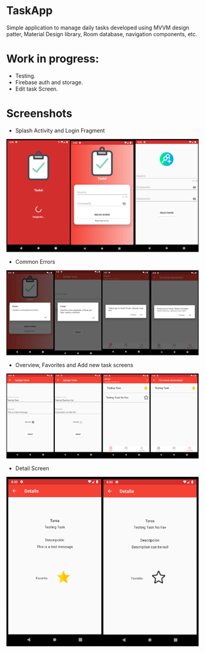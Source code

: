 # TaskApp
 Simple application to manage daily tasks developed using MVVM design patter,
  Material Design library, Room database, navigation components, etc.
  
  # Work in progress:
  - Testing.
  - Firebase auth and storage.
  - Edit task Screen.
  
  # Screenshots
  - Splash Activity and Login Fragment
  
  ![Splash Activity and Login](https://github.com/Nicolamber/TaskApp/blob/master/appScreenshots/Splash_and_login_screenshot.png)
  
  - Common Errors
  
   ![CommonErrors](https://github.com/Nicolamber/TaskApp/blob/master/appScreenshots/errors.png)
   
   - Overview, Favorites and Add new task screens
   
   ![AppScreens](https://github.com/Nicolamber/TaskApp/blob/master/appScreenshots/appScreens.png)
   
   - Detail Screen
   
   ![AppScrens](https://github.com/Nicolamber/TaskApp/blob/master/appScreenshots/TaskDetailScreen.png)

